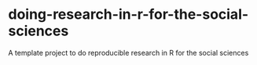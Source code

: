 # doing-research-in-r-for-the-social-sciences
A template project to do reproducible research in R for the social sciences

